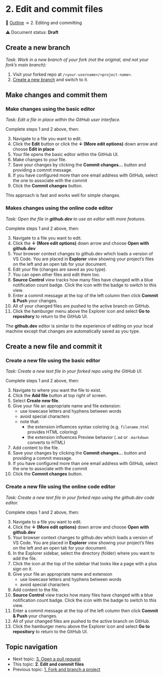 # 2. Edit and commit files

🍞 [Outline](../README.md) → 2. Editing and committing

⚠️ Document status: **Draft**

## Create a new branch

*Task: Work in a new branch of your fork (not the original, and not your fork’s main branch):*

1. Visit your forked repo at `/<your-username>/<project-name>`.
2. [Create a new branch](1-fork-and-branch.md) and switch to it.

## Make changes and commit them

### Make changes using the basic editor

*Task: Edit a file in place within the GitHub user interface.*

Complete steps 1 and 2 above, then:

3. Navigate to a file you want to edit.
4. Click the **Edit** button or click the **↓ (More edit options)** down arrow and choose **Edit in place**
5. Your file opens the basic editor within the GitHub UI.
6. Make changes to your file.
7. Save your changes by clicking the **Commit changes…** button and providing a commit message.
8. If you have configured more than one email address with GitHub, select the one to associate with the commit 
9. Click the **Commit changes** button.

This approach is fast and works well for simple changes.

### Makes changes using the online code editor

*Task: Open the file in **github.dev** to use an editor with more features.*

Complete steps 1 and 2 above, then:

3. Navigate to a file you want to edit.
4. Click the **↓ (More edit options)** down arrow and choose **Open with github.dev**
5. Your browser context changes to github.dev which loads a version of VS Code. You are placed in **Explorer** view showing your project’s files on the left and an open tab for your document.
6. Edit your file (changes are saved as you type).
7. You can open other files and edit them too.
8. **Source Control** view tracks how many files have changed with a blue notification count badge. Click the icon with the badge to switch to this view.
9. Enter a commit message at the top of the left column then click **Commit & Push** your changes.
10. All of your changed files are pushed to the active branch on GitHub.
11. Click the hamburger menu above the Explorer icon and select **Go to repository** to return to the GitHub UI.

The **github.dev** editor is similar to the experience of editing on your local machine except that changes are automatically saved as you type.

## Create a new file and commit it

### Create a new file using the basic editor

*Task: Create a new text file in your forked repo using the GitHub UI.*

Complete steps 1 and 2 above, then:

3. Navigate to where you want the file to exist.
4. Click the **Add file** button at top right of screen.
5. Select **Create new file**.
6. Give your file an appropriate name and file extension:
    - use lowecase letters and hyphens between words
    - avoid special characters
    - note that:
    	- the extension influences syntax coloring (e.g. `filename.html` provides HTML coloring)
		- the extension influences Preview behavior (`.md` or `.markdown` converts to HTML)
7. Add content to the file.
8. Save your changes by clicking the **Commit changes…** button and providing a commit message.
9. If you have configured more than one email address with GitHub, select the one to associate with the commit 
10. Click the **Commit changes** button.

### Create a new file using the online code editor

*Task: Create a new text file in your forked repo using the github.dev code editor.*

Complete steps 1 and 2 above, then:

3. Navigate to a file you want to edit.
4. Click the **↓ (More edit options)** down arrow and choose **Open with github.dev**
5. Your browser context changes to github.dev which loads a version of VS Code. You are placed in **Explorer** view showing your project’s files on the left and an open tab for your document.
6. In the Explorer sidebar, select the directory (folder) where you want to add the file.
7. Click the icon at the top of the sidebar that looks like a page with a plus sign on it.
8. Give your file an appropriate name and extension
    - use lowecase letters and hyphens between words
    - avoid special characters
7. Add content to the file.
8. **Source Control** view tracks how many files have changed with a blue notification count badge. Click the icon with the badge to switch to this view.
9. Enter a commit message at the top of the left column then click **Commit & Push** your changes.
10. All of your changed files are pushed to the active branch on GitHub.
11. Click the hamburger menu above the Explorer icon and select **Go to repository** to return to the GitHub UI.

## Topic navigation

*	Next topic: [3. Open a pull request](3-open-pull-request.md)
*	This topic: **2. Edit and commit files**
*	Previous topic: [1. Fork and branch a project](1-fork-and-branch.md)
